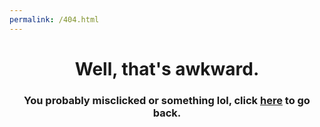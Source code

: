 ```yaml
---
permalink: /404.html
---
```

<div align="center">
  <h1>Well, that's awkward.</h1>
  <h3>You probably misclicked or something lol, click <a href="/"><b>here</b></a> to go back.</h3>
</div>